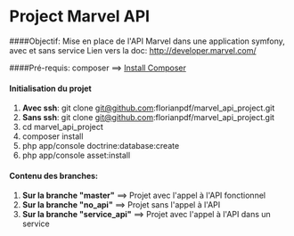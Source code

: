 Project Marvel API
==============
####Objectif:
Mise en place de l'API Marvel dans une application symfony, avec et sans service
Lien vers la doc: http://developer.marvel.com/

####Pré-requis: 
composer ==> [Install Composer](https://getcomposer.org/doc/00-intro.md)

#### Initialisation du projet
1. **Avec ssh**: git clone git@github.com:florianpdf/marvel_api_project.git 
2. **Sans ssh**: git clone git@github.com:florianpdf/marvel_api_project.git
3. cd marvel_api_project
4. composer install
5. php app/console doctrine:database:create
6. php app/console asset:install

#### Contenu des branches:
1. **Sur la branche "master"** ==> Projet avec l'appel à l'API fonctionnel
2. **Sur la branche "no_api"** ==> Projet sans l'appel à l'API
3. **Sur la branche "service_api"** ==> Projet avec l'appel à l'API dans un service 
